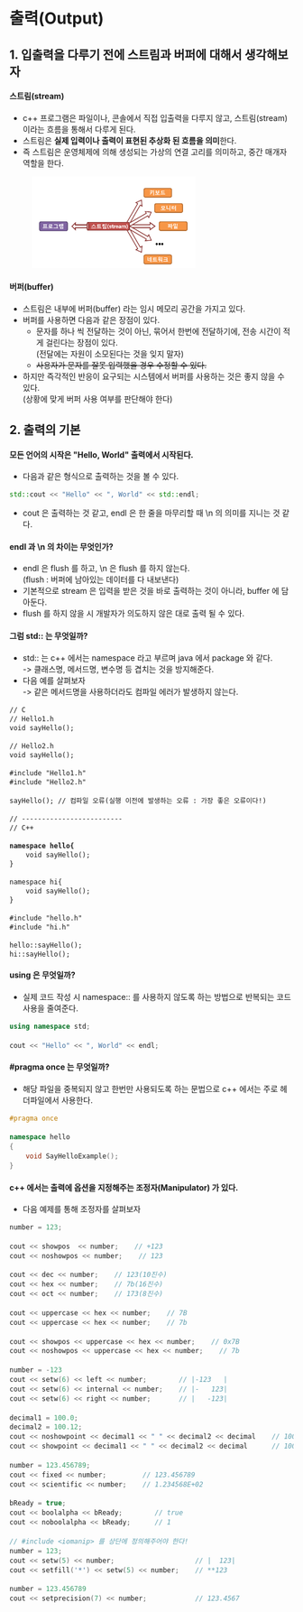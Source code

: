 # 출력(Output)

## 1. 입출력을 다루기 전에 스트림과 버퍼에 대해서 생각해보자

#### 스트림(stream)

* c++ 프로그램은 파일이나, 콘솔에서 직접 입출력을 다루지 않고, 스트림(stream) 이라는 흐름을 통해서 다루게 된다.
* 스트림은 **실제 입력이나 출력이 표현된 추상화 된 흐름을 의미**한다.
* 즉 스트림은 운영체제에 의해 생성되는 가상의 연결 고리를 의미하고, 중간 매개자 역할을 한다.

<figure><img src="../../.gitbook/assets/image (27).png" alt="" width="290"><figcaption></figcaption></figure>

#### 버퍼(buffer)

* 스트림은 내부에 버퍼(buffer) 라는 임시 메모리 공간을 가지고 있다.
* 버퍼를 사용하면 다음과 같은 장점이 있다.
  * 문자를 하나 씩 전달하는 것이 아닌, 묶어서 한번에 전달하기에, 전송 시간이 적게 걸린다는 장점이 있다.\
    (전달에는 자원이 소모된다는 것을 잊지 말자)
  * ~~사용자가 문자를 잘못 입력했을 경우 수정할 수 있다.~~
* 하지만 즉각적인 반응이 요구되는 시스템에서 버퍼를 사용하는 것은 좋지 않을 수 있다.\
  (상황에 맞게 버퍼 사용 여부를 판단해야 한다)

## 2. 출력의 기본

#### 모든 언어의 시작은 "Hello, World" 출력에서 시작된다.

* 다음과 같은 형식으로 출력하는 것을 볼 수 있다.

```cpp
std::cout << "Hello" << ", World" << std::endl;
```

* cout 은 출력하는 것 같고, endl 은 한 줄을 마무리할 때 \n 의 의미를 지니는 것 같다.

#### endl 과 \n 의 차이는 무엇인가?

* endl 은 flush 를 하고, \n 은 flush 를 하지 않는다.\
  (flush : 버퍼에 남아있는 데이터를 다 내보낸다)
* 기본적으로 stream 은 입력을 받은 것을 바로 출력하는 것이 아니라, buffer 에 담아둔다.
* flush 를 하지 않을 시 개발자가 의도하지 않은 대로 출력 될 수 있다.

#### 그럼 std:: 는 무엇일까?

* std:: 는 c++ 에서는 namespace 라고 부르며 java 에서 package 와 같다.\
  \-> 클래스명, 메서드명, 변수명 등 겹치는 것을 방지해준다.
* 다음 예를 살펴보자\
  \-> 같은 메서드명을 사용하더라도 컴파일 에러가 발생하지 않는다.

<pre class="language-cpp"><code class="lang-cpp">// C
// Hello1.h
void sayHello();

// Hello2.h
void sayHello();

#include "Hello1.h"
#include "Hello2.h"

sayHello(); // 컴파일 오류(실행 이전에 발생하는 오류 : 가장 좋은 오류이다!)

// -------------------------
// C++

<strong>namespace hello{
</strong>    void sayHello();
}

namespace hi{
    void sayHello();
}

#include "hello.h"
#include "hi.h"

hello::sayHello();
hi::sayHello();
</code></pre>

#### using 은 무엇일까?

* 실제 코드 작성 시 namespace:: 를 사용하지 않도록 하는 방법으로 반복되는 코드 사용을 줄여준다.

```cpp
using namespace std;

cout << "Hello" << ", World" << endl;
```

#### #pragma once 는 무엇일까?

* 해당 파일을 중복되지 않고 한번만 사용되도록 하는 문법으로 c++ 에서는 주로 헤더파일에서 사용한다.

```cpp
#pragma once

namespace hello
{
	void SayHelloExample();
}
```

#### c++ 에서는 출력에 옵션을 지정해주는 조정자(Manipulator) 가 있다.

* 다음 예제를 통해 조정자를 살펴보자

```cpp
number = 123;

cout << showpos  << number;    // +123
cout << noshowpos << number;    // 123

cout << dec << number;    // 123(10진수)
cout << hex << number;    // 7b(16진수)
cout << oct << number;    // 173(8진수)

cout << uppercase << hex << number;    // 7B
cout << uppercase << hex << number;    // 7b

cout << showpos << uppercase << hex << number;    // 0x7B
cout << noshowpos << uppercase << hex << number;    // 7b

number = -123
cout << setw(6) << left << number;        // |-123   |
cout << setw(6) << internal << number;    // |-   123|
cout << setw(6) << right << number;       // |   -123|

decimal1 = 100.0;
decimal2 = 100.12;
cout << noshowpoint << decimal1 << " " << decimal2 << decimal    // 100 100.12
cout << showpoint << decimal1 << " " << decimal2 << decimal      // 100.000 100.120

number = 123.456789;
cout << fixed << number;         // 123.456789
cout << scientific << number;    // 1.234568E+02

bReady = true;
cout << boolalpha << bReady;        // true
cout << noboolalpha << bReady;      // 1

// #include <iomanip> 를 상단에 정의해주어야 한다!
number = 123;
cout << setw(5) << number;                    // |  123|
cout << setfill('*') << setw(5) << number;    // **123

number = 123.456789
cout << setprecision(7) << number;            // 123.4567
```

